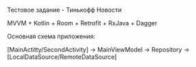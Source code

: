 Тестовое задание - Тинькофф Новости

MVVM + Kotlin + Room + Retrofit + RxJava + Dagger

Основная схема приложения:

[MainActitty/SecondActivity] -> MainViewModel -> Repository -> [LocalDataSource/RemoteDataSource]
